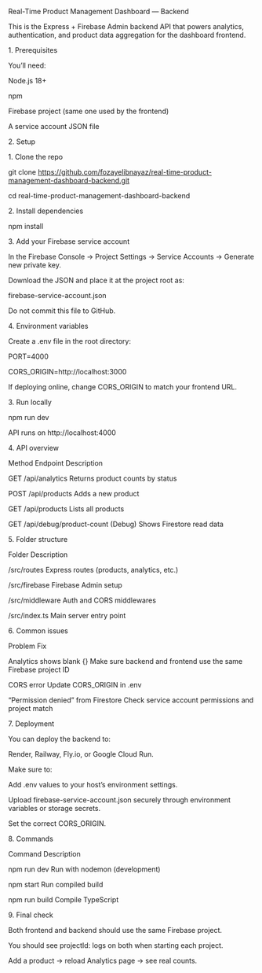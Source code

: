 Real-Time Product Management Dashboard — Backend



This is the Express + Firebase Admin backend API that powers analytics, authentication, and product data aggregation for the dashboard frontend.



1\. Prerequisites



You’ll need:



Node.js 18+



npm



Firebase project (same one used by the frontend)



A service account JSON file



2\. Setup

1\. Clone the repo

git clone https://github.com/fozayelibnayaz/real-time-product-management-dashboard-backend.git

cd real-time-product-management-dashboard-backend



2\. Install dependencies

npm install



3\. Add your Firebase service account



In the Firebase Console → Project Settings → Service Accounts → Generate new private key.



Download the JSON and place it at the project root as:



firebase-service-account.json





Do not commit this file to GitHub.



4\. Environment variables



Create a .env file in the root directory:



PORT=4000

CORS\_ORIGIN=http://localhost:3000





If deploying online, change CORS\_ORIGIN to match your frontend URL.



3\. Run locally

npm run dev





API runs on http://localhost:4000



4\. API overview

Method	Endpoint	Description

GET	/api/analytics	Returns product counts by status

POST	/api/products	Adds a new product

GET	/api/products	Lists all products

GET	/api/debug/product-count	(Debug) Shows Firestore read data

5\. Folder structure

Folder	Description

/src/routes	Express routes (products, analytics, etc.)

/src/firebase	Firebase Admin setup

/src/middleware	Auth and CORS middlewares

/src/index.ts	Main server entry point

6\. Common issues

Problem	Fix

Analytics shows blank {}	Make sure backend and frontend use the same Firebase project ID

CORS error	Update CORS\_ORIGIN in .env

“Permission denied” from Firestore	Check service account permissions and project match

7\. Deployment



You can deploy the backend to:



Render, Railway, Fly.io, or Google Cloud Run.



Make sure to:



Add .env values to your host’s environment settings.



Upload firebase-service-account.json securely through environment variables or storage secrets.



Set the correct CORS\_ORIGIN.



8\. Commands

Command	Description

npm run dev	Run with nodemon (development)

npm start	Run compiled build

npm run build	Compile TypeScript

9\. Final check



Both frontend and backend should use the same Firebase project.



You should see projectId: logs on both when starting each project.



Add a product → reload Analytics page → see real counts.

